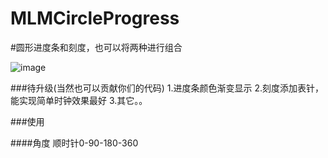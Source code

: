 # MLMCircleProgress

#圆形进度条和刻度，也可以将两种进行组合

![image](https://github.com/MengLiMing/MLMCircleProgress/blob/master/Untitled.gif)

###待升级(当然也可以贡献你们的代码)
1.进度条颜色渐变显示
2.刻度添加表针，能实现简单时钟效果最好
3.其它。。

###使用

####角度
顺时针0-90-180-360


